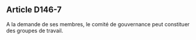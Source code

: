## Article D146-7

A la demande de ses membres, le comité de gouvernance peut constituer des groupes de travail.

